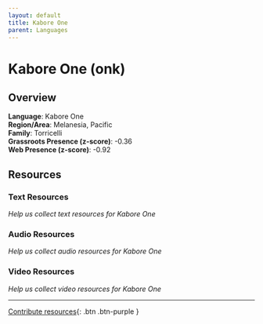 ```yaml
---
layout: default
title: Kabore One
parent: Languages
---
```


# Kabore One (onk)

## Overview

**Language**: Kabore One  
**Region/Area**: Melanesia, Pacific  
**Family**: Torricelli  
**Grassroots Presence (z-score)**: -0.36  
**Web Presence (z-score)**: -0.92  

## Resources

### Text Resources
*Help us collect text resources for Kabore One*

### Audio Resources
*Help us collect audio resources for Kabore One*

### Video Resources
*Help us collect video resources for Kabore One*

---

[Contribute resources](https://forms.office.com/e/1SfLJx3u1r){: .btn .btn-purple }
